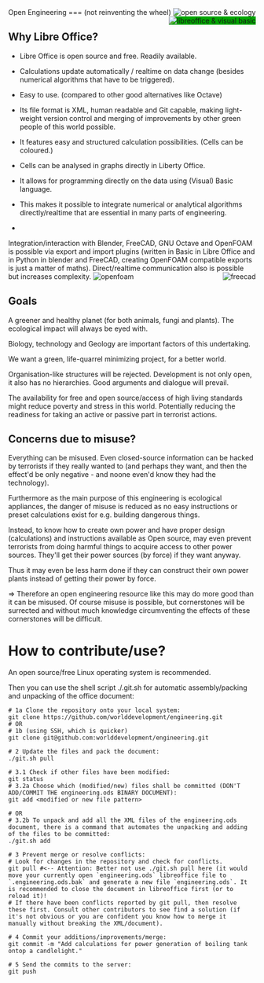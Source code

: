 <img src="http://wiki.opensourceecology.de/skins/common/images/wiki.png" alt="open source & ecology" title="" align="right" /> 
Open Engineering
===
(not reinventing the wheel)

<img src="https://www.libreoffice.org/themes/libreofficenew/img/logo.png" alt="libreoffice & visual basic" title="" style="background-color:rgb(0,165,0)" align="right" /> 

Why Libre Office?
---

* Libre Office is open source and free.
Readily available.

* Calculations update automatically / realtime on data change (besides numerical algorithms that have to be triggered).

* Easy to use. (compared to other good alternatives like Octave)

* Its file format is XML, human readable and Git capable, making light-weight version control and merging of improvements by other green people of this world possible.

* It features easy and structured calculation possibilities. (Cells can be coloured.)

* Cells can be analysed in graphs directly in Liberty Office.

* It allows for programming directly on the data using (Visual) Basic language.

* This makes it possible to integrate numerical or analytical algorithms directly/realtime that are essential in many parts of engineering.

* <img src="https://www.gnu.org/software/octave/images/logo.png" alt="" title="" align="right" />
Integration/interaction with Blender, FreeCAD, GNU Octave and OpenFOAM is possible via export and import plugins (written in Basic in Libre Office and in Python in blender and FreeCAD, creating OpenFOAM compatible exports is just a matter of maths). Direct/realtime communication also is possible but increases complexity.
<img src="http://www.freecadweb.org/images/freecad.png" alt="freecad" title="" align="right" /> 
<img src="http://www.openfoam.org/img/OpenFOAMlogo3.png" alt="openfoam" title="" align="" /> 
<img src="https://www.blender.org/wp-content/themes/bthree/assets/images/logo.png" alt="" title="" />


Goals
---

A greener and healthy planet (for both animals, fungi and plants). The ecological impact will always be eyed with.

Biology, technology and Geology are important factors of this undertaking.

We want a green, life-quarrel minimizing project, for a better world.

Organisation-like structures will be rejected. Development is not only open, it also has no hierarchies. Good arguments and dialogue will prevail.

The availability for free and open source/access of high living standards might reduce poverty and stress in this world. Potentially reducing the readiness for taking an active or passive part in terrorist actions.


Concerns due to misuse?
---

Everything can be misused. Even closed-source information can be hacked by terrorists if they really wanted to (and perhaps they want, and then the effect'd be only negative - and noone even'd know they had the technology).

Furthermore as the main purpose of this engineering is ecological appliances, the danger of misuse is reduced as no easy instructions or preset calculations exist for e.g. building dangerous things.

Instead, to know how to create own power and have proper design (calculations) and instructions available as Open source, may even prevent terrorists from doing harmful things to acquire access to other power sources. They'll get their power sources (by force) if they want anyway.

Thus it may even be less harm done if they can construct their own power plants instead of getting their power by force.

=> Therefore an open engineering resource like this may do more good than it can be misused. Of course misuse is possible, but cornerstones will be surrected and without much knowledge circumventing the effects of these cornerstones will be difficult.

How to contribute/use?
===

An open source/free Linux operating system is recommended.

Then you can use the shell script ./.git.sh for automatic assembly/packing and unpacking of the office document:

    # 1a Clone the repository onto your local system:
    git clone https://github.com/worlddevelopment/engineering.git
    # OR
    # 1b (using SSH, which is quicker)
    git clone git@github.com:worlddevelopment/engineering.git

    # 2 Update the files and pack the document:
    ./git.sh pull

    # 3.1 Check if other files have been modified:
    git status
    # 3.2a Choose which (modified/new) files shall be committed (DON'T ADD/COMMIT THE engineering.ods BINARY DOCUMENT):
    git add <modified or new file pattern>

    # OR
    # 3.2b To unpack and add all the XML files of the engineering.ods document, there is a command that automates the unpacking and adding of the files to be committed:
    ./git.sh add

    # 3 Prevent merge or resolve conflicts:
    # Look for changes in the repository and check for conflicts.
    git pull #<-- Attention: Better not use ./git.sh pull here (it would move your currently open `engineering.ods` libreoffice file to `.engineering.ods.bak` and generate a new file `engineering.ods`. It is recommended to close the document in libreoffice first (or to reload it)!
    # If there have been conflicts reported by git pull, then resolve these first. Consult other contributors to see find a solution (if it's not obvious or you are confident you know how to merge it manually without breaking the XML/document).

    # 4 Commit your additions/improvements/merge:
    git commit -m "Add calculations for power generation of boiling tank ontop a candlelight."

    # 5 Send the commits to the server:
    git push
    

